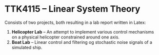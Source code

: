 # TTK4115 – Linear System Theory

Consists of two projects, both resulting in a lab report written in Latex:
1. **Helicopter Lab** – An attempt to implement various control mechanisms on a physical helicopter constrained around one axis.
2. **Boat Lab** – Linear control and filtering og stochastic noise signals of a simulated ship.
